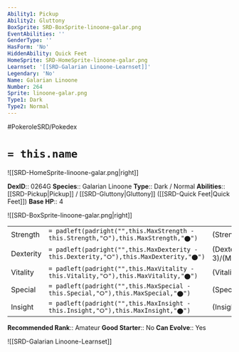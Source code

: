 ```yaml
---
Ability1: Pickup
Ability2: Gluttony
BoxSprite: SRD-BoxSprite-linoone-galar.png
EventAbilities: ''
GenderType: ''
HasForm: 'No'
HiddenAbility: Quick Feet
HomeSprite: SRD-HomeSprite-linoone-galar.png
Learnset: '[[SRD-Galarian Linoone-Learnset]]'
Legendary: 'No'
Name: Galarian Linoone
Number: 264
Sprite: linoone-galar.png
Type1: Dark
Type2: Normal
---
```


#PokeroleSRD/Pokedex

# `= this.name`

![[SRD-HomeSprite-linoone-galar.png|right]]

**DexID**:: 0264G
**Species**:: Galarian Linoone
**Type**:: Dark / Normal
**Abilities**:: [[SRD-Pickup|Pickup]] / [[SRD-Gluttony|Gluttony]] ([[SRD-Quick Feet|Quick Feet]])
**Base HP**:: 4

![[SRD-BoxSprite-linoone-galar.png|right]]

|           |                                                                                        |                                          |
| --------- | -------------------------------------------------------------------------------------- | ---------------------------------------- |
| Strength  | `= padleft(padright("",this.MaxStrength - this.Strength,"⭘"),this.MaxStrength,"⬤")`    | (Strength::2)/(MaxStrength::5)   |
| Dexterity | `= padleft(padright("",this.MaxDexterity - this.Dexterity,"⭘"),this.MaxDexterity,"⬤")` | (Dexterity:: 3)/(MaxDexterity::6) |
| Vitality  | `= padleft(padright("",this.MaxVitality - this.Vitality,"⭘"),this.MaxVitality,"⬤")`    | (Vitality::2)/(MaxVitality::4)   |
| Special   | `= padleft(padright("",this.MaxSpecial - this.Special,"⭘"),this.MaxSpecial,"⬤")`       | (Special::2)/(MaxSpecial::4)     |
| Insight   | `= padleft(padright("",this.MaxInsight - this.Insight,"⭘"),this.MaxInsight,"⬤")`       | (Insight::2)/(MaxInsight::4)     |

**Recommended Rank**:: Amateur
**Good Starter**:: No
**Can Evolve**:: Yes

![[SRD-Galarian Linoone-Learnset]]